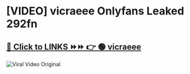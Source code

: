 
 # [VIDEO] vicraeee Onlyfans Leaked 292fn

## <h2><a href="https://clipsfans.com/vicraeee&ref=git">🔗 Click to LINKS ⏩⏩ 👉 🟢 vicraeee </a></h2>

<a href="https://clipsfans.com/vicraeee&ref=git" rel="nofollow" data-target="animated-image.originalLink"><img src="https://i.ibb.co.com/xMMVF88/686577567.gif" alt="Viral Video Original" style="max-width: 100%; display: inline-block;" data-target="animated-image.originalImage"></a>

